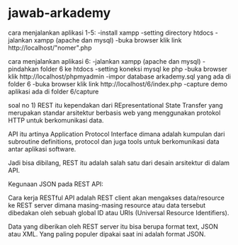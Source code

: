 # jawab-arkademy
cara menjalankan aplikasi 1-5:
-install xampp
-setting directory htdocs
-jalankan xampp (apache dan mysql)
-buka browser klik link http://localhost/"nomer".php

cara menjalankan aplikasi 6:
-jalankan xampp (apache dan mysql)
-pindahkan folder 6 ke htdocs
-setting koneksi mysql ke php
-buka browser klik http://localhost/phpmyadmin
-impor database arkademy.sql yang ada di folder 6
-buka browser klik link http://localhost/6/index.php
-capture demo aplikasi ada di folder 6/capture

soal no 1) REST itu kependakan dari REpresentational State Transfer yang merupakan standar arsitektur berbasis web yang menggunakan protokol HTTP untuk berkomunikasi data.

API itu artinya Application Protocol Interface dimana adalah kumpulan dari subroutine definitions, protocol dan juga tools untuk berkomunikasi data antar aplikasi software.

Jadi bisa dibilang, REST itu adalah salah satu dari desain arsitektur di dalam API.

Kegunaan JSON pada REST API:

Cara kerja RESTful API adalah REST client akan mengakses data/resource ke REST server dimana masing-masing resource atau data tersebut dibedakan oleh sebuah global ID atau URIs (Universal Resource Identifiers).

Data yang diberikan oleh REST server itu bisa berupa format text, JSON atau XML. Yang paling populer dipakai saat ini adalah format JSON.

